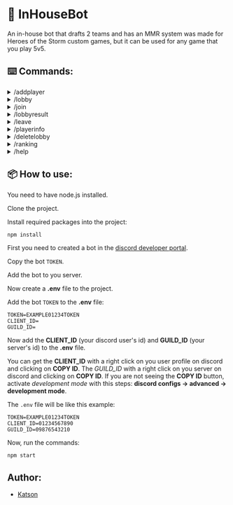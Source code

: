# 🤖 InHouseBot
An in-house bot that drafts 2 teams and has an MMR system was made for Heroes of the Storm custom games, but it can be used for any game that you play 5v5.

## ⌨️ Commands:

<details>
  <summary> /addplayer </summary>
  
  - Adds a player to the list of the players (only players added can use another commands expect: */help*). A player starts with 50mmr points.
  
    * options:
        - player - Select a user from discord server.
        - role1 - Select a role, the bot will suggest: Healer, Tank, Assassin Flex, Assassin Ranged or Flex.
        - role2 - Select another role.
     
</details>
<details>
  <summary> /lobby </summary>
  
  - Creates a lobby, then players can use */join* to enter the lobby
  
</details>

<details>
  <summary> /join </summary>
  
  - Join a created lobby. When the lobby reaches 10 players, the bot will make the 2 teams equalized based on mmr.
</details>

<details>
  <summary> /lobbyresult </summary>
  
  - When a game is defined use */lobbyresult* to record the result of the lobby, this will also update mmrs and wins/loses/games of the players of the lobby. The players of the winner team wins 5mmr points, the players of loser team lose 5mmr points.
  
    * options:
        - lobbynumber - The number of the lobby we wanna defined the result.
        - winnerteam - The team that won the lobby.
</details>

<details>
  <summary> /leave </summary>
  
  - Leave from a created lobby joinned before. Notice: you can't leave a lobby alredy in progress.
</details>

<details>
  <summary> /playerinfo </summary>
  
  - Shows info of a player.
      * options:
        - player - Select a player from discord server
</details>

</details>

<details>
  <summary> /deletelobby </summary>
  
  - Deletes a lobby openned (undefined teams) or in progress (defined teams).
      * options:
        - lobbynumber - The number of the lobby we wanna delete.
</details>

<details>
  <summary> /ranking </summary>
  
  - Shows ranking of players based on selected option.
      * options:
        - option - Select between: Top 10 MMR, Bot 10 MMR, Top 10 Wins or Top 10 Loses
  
  
</details>

<details>
  <summary> /help </summary>
  
  - Shows info of commands.
</details>

## 📦 How to use:
You need to have node.js installed.

Clone the project.

Install required packages into the project:
  ```bash
npm install
  ```
First you need to created a bot in the [discord developer portal](https://discord.com/developers/applications).

Copy the bot `TOKEN`.

Add the bot to you server.

Now create a **.env** file to the project.

Add the bot `TOKEN` to the **.env** file:

  ```.env
TOKEN=EXAMPLE01234TOKEN
CLIENT_ID=
GUILD_ID=
  ```
 
Now add the **CLIENT_ID** (your discord user's id) and **GUILD_ID** (your server's id) to the **.env** file.

You can get the **CLIENT_ID** with a right click on you user profile on discord and clicking on **COPY ID**. 
The *GUILD_ID* with a right click on you server on discord and clicking on **COPY ID**. 
If you are not seeing the **COPY ID** button, activate *development mode* with this steps: **discord configs -> advanced -> development mode**.

The `.env` file will be like this example:
  ```.env
TOKEN=EXAMPLE01234TOKEN
CLIENT_ID=01234567890
GUILD_ID=09876543210
  ```
  
Now, run the commands:
   ```.js
npm start
  ```
  
## Author:
- [Katson](https://github.com/katson1)
